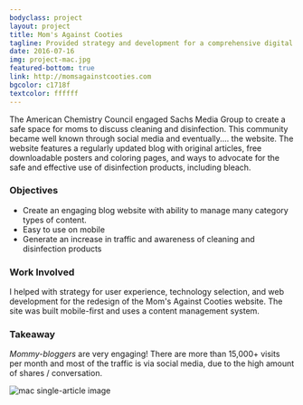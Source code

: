 ```yaml
---
bodyclass: project
layout: project
title: Mom's Against Cooties
tagline: Provided strategy and development for a comprehensive digital redesign
date: 2016-07-16
img: project-mac.jpg
featured-bottom: true
link: http://momsagainstcooties.com
bgcolor: c1718f
textcolor: ffffff
---
```


The American Chemistry Council engaged Sachs Media Group to create a safe space for moms to discuss cleaning and disinfection. This community became well known through social media and eventually.... the website. The website features a regularly updated blog with original articles, free downloadable posters and coloring pages, and ways to advocate for the safe and effective use of disinfection products, including bleach.

### Objectives
* Create an engaging blog website with ability to manage many category types of content.
* Easy to use on mobile
* Generate an increase in traffic and awareness of cleaning and disinfection products

### Work Involved
I helped with strategy for user experience, technology selection, and web development for the redesign of the Mom's Against Cooties website. The site was built mobile-first and uses a content management system. 

### Takeaway
*Mommy-bloggers* are very engaging! There are more than 15,000+ visits per month and most of the traffic is via social media, due to the high amount of shares / conversation.

![mac single-article image](/assets/project-mac-article.png)